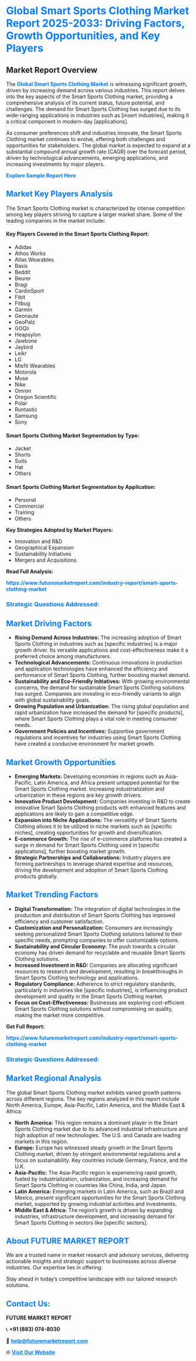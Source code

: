 <h1 style="color: #007BFF;">Global Smart Sports Clothing Market Report 2025-2033: Driving Factors, Growth Opportunities, and Key Players</h1>

<section id="overview">
<h2>Market Report Overview</h2>
<p>The <a href="https://www.futuremarketreport.com/industry-report/smart-sports-clothing-market" style="color: #007BFF; text-decoration: none;"><strong>Global Smart Sports Clothing Market</strong></a> is witnessing significant growth, driven by increasing demand across various industries. This report delves into the key aspects of the Smart Sports Clothing market, providing a comprehensive analysis of its current status, future potential, and challenges. The demand for Smart Sports Clothing has surged due to its wide-ranging applications in industries such as [insert industries], making it a critical component in modern-day [applications].</p>
<p>As consumer preferences shift and industries innovate, the Smart Sports Clothing market continues to evolve, offering both challenges and opportunities for stakeholders. The global market is expected to expand at a substantial compound annual growth rate (CAGR) over the forecast period, driven by technological advancements, emerging applications, and increasing investments by major players.</p>
</section>

<section id="overview">
<p><a href="https://www.futuremarketreport.com/request-sample/reportId=52591" style="color: #007BFF; text-decoration: none;"><strong>Explore Sample Report Here</strong></a></p>
</section>

<section id="key-players">
<h2 style="color: #007BFF;">Market Key Players Analysis</h2>
<p>The Smart Sports Clothing market is characterized by intense competition among key players striving to capture a larger market share. Some of the leading companies in the market include:</p>
<h4>Key Players Covered in the Smart Sports Clothing Report:</h4>
<ul><li>Adidas</li><li>Athos Works</li><li>Atlas Wearables</li><li>Basis</li><li>Beddit</li><li>Beurer</li><li>Bragi</li><li>CardioSport</li><li>Fibit</li><li>Fitbug</li><li>Garmin</li><li>Geonaute</li><li>GeoPalz</li><li>GOQii</li><li>Heapsylon</li><li>Jawbone</li><li>Jaybird</li><li>Leikr</li><li>LG</li><li>Misfit Wearables</li><li>Motorola</li><li>Muse</li><li>Nike</li><li>Omron</li><li>Oregon Scientific</li><li>Polar</li><li>Runtastic</li><li>Samsung</li><li>Sony</li></ul>
<h4>Smart Sports Clothing Market Segmentation by Type:</h4>
<ul><li>Jacket</li><li>Shorts</li><li>Suits</li><li>Hat</li><li>Others</li></ul>

<h4>Smart Sports Clothing Market Segmentation by Application:</h4>
<ul><li>Personal</li><li>Commercial</li><li>Training</li><li>Others</li></ul>
<p><strong>Key Strategies Adopted by Market Players:</strong></p>
<ul>
<li>Innovation and R&D</li>
<li>Geographical Expansion</li>
<li>Sustainability Initiatives</li>
<li>Mergers and Acquisitions</li>
</ul>
</section>

<section>
<p><strong>Read Full Analysis: </strong></p><a href="https://www.futuremarketreport.com/industry-report/smart-sports-clothing-market" style="color: #007BFF; text-decoration: none;"><strong>https://www.futuremarketreport.com/industry-report/smart-sports-clothing-market</strong></a>
<h3 style="color: #007BFF;">Strategic Questions Addressed:</h3>
</section>

<section id="driving-factors">
<h2 style="color: #007BFF;">Market Driving Factors</h2>
<ul>
<li><strong>Rising Demand Across Industries:</strong> The increasing adoption of Smart Sports Clothing in industries such as [specific industries] is a major growth driver. Its versatile applications and cost-effectiveness make it a preferred choice among manufacturers.</li>
<li><strong>Technological Advancements:</strong> Continuous innovations in production and application technologies have enhanced the efficiency and performance of Smart Sports Clothing, further boosting market demand.</li>
<li><strong>Sustainability and Eco-Friendly Initiatives:</strong> With growing environmental concerns, the demand for sustainable Smart Sports Clothing solutions has surged. Companies are investing in eco-friendly variants to align with global sustainability goals.</li>
<li><strong>Growing Population and Urbanization:</strong> The rising global population and rapid urbanization have increased the demand for [specific products], where Smart Sports Clothing plays a vital role in meeting consumer needs.</li>
<li><strong>Government Policies and Incentives:</strong> Supportive government regulations and incentives for industries using Smart Sports Clothing have created a conducive environment for market growth.</li>
</ul>
</section>

<section id="growth-opportunities">
<h2 style="color: #007BFF;">Market Growth Opportunities</h2>
<ul>
<li><strong>Emerging Markets:</strong> Developing economies in regions such as Asia-Pacific, Latin America, and Africa present untapped potential for the Smart Sports Clothing market. Increasing industrialization and urbanization in these regions are key growth drivers.</li>
<li><strong>Innovative Product Development:</strong> Companies investing in R&D to create innovative Smart Sports Clothing products with enhanced features and applications are likely to gain a competitive edge.</li>
<li><strong>Expansion into Niche Applications:</strong> The versatility of Smart Sports Clothing allows it to be utilized in niche markets such as [specific niches], creating opportunities for growth and diversification.</li>
<li><strong>E-commerce Growth:</strong> The rise of e-commerce platforms has created a surge in demand for Smart Sports Clothing used in [specific applications], further boosting market growth.</li>
<li><strong>Strategic Partnerships and Collaborations:</strong> Industry players are forming partnerships to leverage shared expertise and resources, driving the development and adoption of Smart Sports Clothing products globally.</li>
</ul>
</section>

<section id="trending-factors">
<h2 style="color: #007BFF;">Market Trending Factors</h2>
<ul>
<li><strong>Digital Transformation:</strong> The integration of digital technologies in the production and distribution of Smart Sports Clothing has improved efficiency and customer satisfaction.</li>
<li><strong>Customization and Personalization:</strong> Consumers are increasingly seeking personalized Smart Sports Clothing solutions tailored to their specific needs, prompting companies to offer customizable options.</li>
<li><strong>Sustainability and Circular Economy:</strong> The push towards a circular economy has driven demand for recyclable and reusable Smart Sports Clothing solutions.</li>
<li><strong>Increased Investment in R&D:</strong> Companies are allocating significant resources to research and development, resulting in breakthroughs in Smart Sports Clothing technology and applications.</li>
<li><strong>Regulatory Compliance:</strong> Adherence to strict regulatory standards, particularly in industries like [specific industries], is influencing product development and quality in the Smart Sports Clothing market.</li>
<li><strong>Focus on Cost-Effectiveness:</strong> Businesses are exploring cost-efficient Smart Sports Clothing solutions without compromising on quality, making the market more competitive.</li>
</ul>
</section>

<section>
<p><strong>Get Full Report: </strong></p><a href="https://www.futuremarketreport.com/industry-report/smart-sports-clothing-market" style="color: #007BFF; text-decoration: none;"><strong>https://www.futuremarketreport.com/industry-report/smart-sports-clothing-market</strong></a>
<h3 style="color: #007BFF;">Strategic Questions Addressed:</h3>
</section>


<section id="regional-analysis">
<h2 style="color: #007BFF;">Market Regional Analysis</h2>
<p>The global Smart Sports Clothing market exhibits varied growth patterns across different regions. The key regions analyzed in this report include North America, Europe, Asia-Pacific, Latin America, and the Middle East & Africa:</p>
<ul>
<li><strong>North America:</strong> This region remains a dominant player in the Smart Sports Clothing market due to its advanced industrial infrastructure and high adoption of new technologies. The U.S. and Canada are leading markets in this region.</li>
<li><strong>Europe:</strong> Europe has witnessed steady growth in the Smart Sports Clothing market, driven by stringent environmental regulations and a focus on sustainability. Key countries include Germany, France, and the U.K.</li>
<li><strong>Asia-Pacific:</strong> The Asia-Pacific region is experiencing rapid growth, fueled by industrialization, urbanization, and increasing demand for Smart Sports Clothing in countries like China, India, and Japan.</li>
<li><strong>Latin America:</strong> Emerging markets in Latin America, such as Brazil and Mexico, present significant opportunities for the Smart Sports Clothing market, supported by growing industrial activities and investments.</li>
<li><strong>Middle East & Africa:</strong> The region’s growth is driven by expanding industries, infrastructure development, and increasing demand for Smart Sports Clothing in sectors like [specific sectors].</li>
</ul>
</section>

<footer>
<h2 style="color: #007BFF;">About FUTURE MARKET REPORT</h2>
<p>We are a trusted name in market research and advisory services, delivering actionable insights and strategic support to businesses across diverse industries. Our expertise lies in offering:</p>

<p>Stay ahead in today’s competitive landscape with our tailored research solutions.</p>

<h2 style="color: #007BFF;">Contact Us:</h2>
<p><strong>FUTURE MARKET REPORT</strong></p>
<p>📞 <strong>+91 (883) 074-8030</strong></p>
<p>📧 <strong><a href="mailto:help@futuremarketreport.com" style="color: #007BFF;">help@futuremarketreport.com</a></strong></p>
<p>🌐 <strong><a href="https://www.futuremarketreport.com/" style="color: #007BFF;">Visit Our Website</a></strong></p>
</footer>